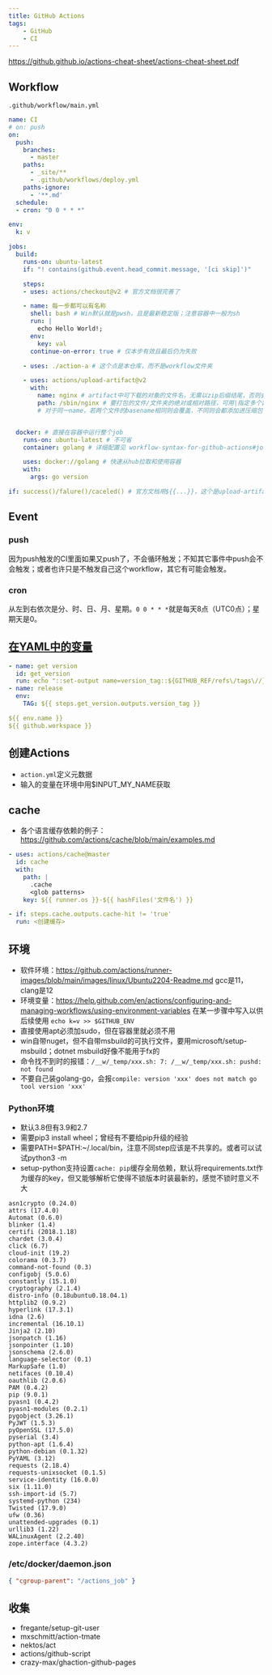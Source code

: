 ```yaml
---
title: GitHub Actions
tags:
    - GitHub
    - CI
---
```


https://github.github.io/actions-cheat-sheet/actions-cheat-sheet.pdf

## Workflow

`.github/workflow/main.yml`

```yaml
name: CI
# on: push
on:
  push:
    branches:
      - master
    paths:
      - _site/**
      - .github/workflows/deploy.yml
    paths-ignore:
      - '**.md'
  schedule:
  - cron: "0 0 * * *"

env:
  k: v

jobs:
  build:
    runs-on: ubuntu-latest
    if: "! contains(github.event.head_commit.message, '[ci skip]')"

    steps:
    - uses: actions/checkout@v2 # 官方文档很完善了

    - name: 每一步都可以有名称
      shell: bash # Win默认就是pwsh，且是最新稳定版；注意容器中一般为sh
      run: |
        echo Hello World!;
      env:
        key: val
      continue-on-error: true # 仅本步有效且最后仍为失败

    - uses: ./action-a # 这个点是本仓库，而不是workflow文件夹

    - uses: actions/upload-artifact@v2
      with:
        name: nginx # artifact中可下载的对象的文件名，无需以zip后缀结尾，否则会有双重后缀
        path: /sbin/nginx # 要打包的文件/文件夹的绝对或相对路径，可用|指定多个路径；单个路径只保留basename，多个保留最短公共前缀；支持通配，此时保留通配及之后的路径
        # 对于同一name，若两个文件的basename相同则会覆盖，不同则会都添加进压缩包中


  docker: # 直接在容器中运行整个job
    runs-on: ubuntu-latest # 不可省
    container: golang # 详细配置见 workflow-syntax-for-github-actions#jobsjob_idcontainer

    uses: docker://golang # 快速从hub拉取和使用容器
    with:
      args: go version

if: success()/falure()/caceled() # 官方文档用${{...}}，这个是upload-artifact的实例，不清楚哪个对
```

## Event

### push

因为push触发的CI里面如果又push了，不会循环触发；不知其它事件中push会不会触发；或者也许只是不触发自己这个workflow，其它有可能会触发。

### cron

从左到右依次是分、时、日、月、星期。`0 0 * * *`就是每天8点（UTC0点）；星期天是0。

## [在YAML中的变量](https://help.github.com/en/actions/reference/context-and-expression-syntax-for-github-actions)

```yaml
- name: get version
  id: get_version
  run: echo "::set-output name=version_tag::${GITHUB_REF/refs\/tags\//}"
- name: release
  env:
    TAG: ${{ steps.get_version.outputs.version_tag }}

${{ env.name }}
${{ github.workspace }}
```

## 创建Actions

* `action.yml`定义元数据
* 输入的变量在环境中用$INPUT_MY_NAME获取

## cache

* 各个语言缓存依赖的例子：https://github.com/actions/cache/blob/main/examples.md

```yaml
- uses: actions/cache@master
  id: cache
  with:
    path: |
      .cache
      <glob patterns>
    key: ${{ runner.os }}-${{ hashFiles('文件名') }}

- if: steps.cache.outputs.cache-hit != 'true'
  run: <创建缓存>
```

## 环境

* 软件环境：https://github.com/actions/runner-images/blob/main/images/linux/Ubuntu2204-Readme.md gcc是11，clang是12
* 环境变量：https://help.github.com/en/actions/configuring-and-managing-workflows/using-environment-variables 在某一步骤中写入以供后续使用 `echo k=v >> $GITHUB_ENV`
* 直接使用apt必须加sudo，但在容器里就必须不用
* win自带nuget，但不自带msbuild的可执行文件，要用microsoft/setup-msbuild；dotnet msbuild好像不能用于fx的
* 命令找不到时的报错：`/__w/_temp/xxx.sh: 7: /__w/_temp/xxx.sh: pushd: not found`
* 不要自己装golang-go，会报`compile: version 'xxx' does not match go tool version 'xxx'`

### Python环境

* 默认3.8但有3.9和2.7
* 需要pip3 install wheel；曾经有不要给pip升级的经验
* 需要PATH=$PATH:~/.local/bin，注意不同step应该是不共享的。或者可以试试python3 -m
* setup-python支持设置`cache: pip`缓存全局依赖，默认将requirements.txt作为缓存的key，但又能够解析它使得不锁版本时装最新的，感觉不锁时意义不大

```
asn1crypto (0.24.0)
attrs (17.4.0)
Automat (0.6.0)
blinker (1.4)
certifi (2018.1.18)
chardet (3.0.4)
click (6.7)
cloud-init (19.2)
colorama (0.3.7)
command-not-found (0.3)
configobj (5.0.6)
constantly (15.1.0)
cryptography (2.1.4)
distro-info (0.18ubuntu0.18.04.1)
httplib2 (0.9.2)
hyperlink (17.3.1)
idna (2.6)
incremental (16.10.1)
Jinja2 (2.10)
jsonpatch (1.16)
jsonpointer (1.10)
jsonschema (2.6.0)
language-selector (0.1)
MarkupSafe (1.0)
netifaces (0.10.4)
oauthlib (2.0.6)
PAM (0.4.2)
pip (9.0.1)
pyasn1 (0.4.2)
pyasn1-modules (0.2.1)
pygobject (3.26.1)
PyJWT (1.5.3)
pyOpenSSL (17.5.0)
pyserial (3.4)
python-apt (1.6.4)
python-debian (0.1.32)
PyYAML (3.12)
requests (2.18.4)
requests-unixsocket (0.1.5)
service-identity (16.0.0)
six (1.11.0)
ssh-import-id (5.7)
systemd-python (234)
Twisted (17.9.0)
ufw (0.36)
unattended-upgrades (0.1)
urllib3 (1.22)
WALinuxAgent (2.2.40)
zope.interface (4.3.2)
```

### /etc/docker/daemon.json

```json
{ "cgroup-parent": "/actions_job" }
```

## 收集

* fregante/setup-git-user
* mxschmitt/action-tmate
* nektos/act
* actions/github-script
* crazy-max/ghaction-github-pages

